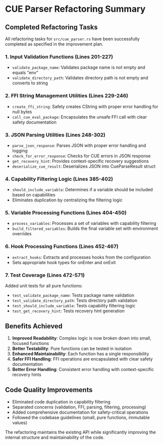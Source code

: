 # CUE Parser Refactoring Summary

## Completed Refactoring Tasks

All refactoring tasks for `src/cue_parser.rs` have been successfully completed as specified in the improvement plan.

### 1. Input Validation Functions (Lines 201-227)

- `validate_package_name`: Validates package name is not empty and equals "env"
- `validate_directory_path`: Validates directory path is not empty and converts to string

### 2. FFI String Management Utilities (Lines 229-246)

- `create_ffi_string`: Safely creates CString with proper error handling for null bytes
- `call_cue_eval_package`: Encapsulates the unsafe FFI call with clear safety documentation

### 3. JSON Parsing Utilities (Lines 248-302)

- `parse_json_response`: Parses JSON with proper error handling and logging
- `check_for_error_response`: Checks for CUE errors in JSON response
- `get_recovery_hint`: Provides context-specific recovery suggestions
- `deserialize_cue_result`: Deserializes JSON into CueParseResult struct

### 4. Capability Filtering Logic (Lines 385-402)

- `should_include_variable`: Determines if a variable should be included based on capabilities
- Eliminates duplication by centralizing the filtering logic

### 5. Variable Processing Functions (Lines 404-450)

- `process_variables`: Processes a set of variables with capability filtering
- `build_filtered_variables`: Builds the final variable set with environment overrides

### 6. Hook Processing Functions (Lines 452-467)

- `extract_hooks`: Extracts and processes hooks from the configuration
- Sets appropriate hook types for onEnter and onExit

### 7. Test Coverage (Lines 472-571)

Added unit tests for all pure functions:

- `test_validate_package_name`: Tests package name validation
- `test_validate_directory_path`: Tests directory path validation
- `test_should_include_variable`: Tests capability filtering logic
- `test_get_recovery_hint`: Tests recovery hint generation

## Benefits Achieved

1. **Improved Readability**: Complex logic is now broken down into small, focused functions
2. **Better Testability**: Pure functions can be tested in isolation
3. **Enhanced Maintainability**: Each function has a single responsibility
4. **Safer FFI Handling**: FFI operations are encapsulated with clear safety documentation
5. **Better Error Handling**: Consistent error handling with context-specific recovery hints

## Code Quality Improvements

- Eliminated code duplication in capability filtering
- Separated concerns (validation, FFI, parsing, filtering, processing)
- Added comprehensive documentation for safety-critical operations
- Followed the codebase guidelines (small, pure functions, immutable values)

The refactoring maintains the existing API while significantly improving the internal structure and maintainability of the code.
